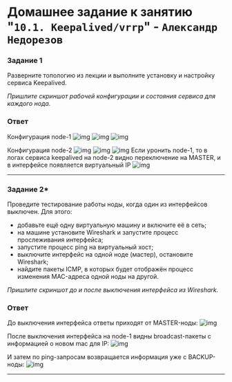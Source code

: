 # Домашнее задание к занятию "`10.1. Keepalived/vrrp`" - `Александр Недорезов`



### Задание 1

Разверните топологию из лекции и выполните установку и настройку сервиса Keepalived.

*Пришлите скриншот рабочей конфигурации и состояния сервиса для каждого нода.*

### Ответ

Конфигурация node-1
![img](https://github.com/smutosey/sys-netology-hw/10-01-keepalived-vrrp/img/01-5.png)
![img](https://github.com/smutosey/sys-netology-hw/10-01-keepalived-vrrp/img/01-1.png)
![img](https://github.com/smutosey/sys-netology-hw/10-01-keepalived-vrrp/img/01-2.png)

Конфигурация node-2
![img](https://github.com/smutosey/sys-netology-hw/10-01-keepalived-vrrp/img/01-6.png)
![img](https://github.com/smutosey/sys-netology-hw/10-01-keepalived-vrrp/img/01-3.png)
![img](https://github.com/smutosey/sys-netology-hw/10-01-keepalived-vrrp/img/01-4.png)
Если уронить node-1, то в логах сервиса keepalived на node-2 видно переключение на MASTER, и в интерфейсе появляется виртуальный IP
![img](https://github.com/smutosey/sys-netology-hw/10-01-keepalived-vrrp/img/01-7.png)


---

### Задание 2*

Проведите тестирование работы ноды, когда один из интерфейсов выключен. Для этого:

* добавьте ещё одну виртуальную машину и включите её в сеть;
* на машине установите Wireshark и запустите процесс прослеживания интерфейса;
* запустите процесс ping на виртуальный хост;
* выключите интерфейс на одной ноде (мастер), остановите Wireshark;
* найдите пакеты ICMP, в которых будет отображён процесс изменения MAC-адреса одной ноды на другой.

*Пришлите скриншот до и после выключения интерфейса из Wireshark.*

### Ответ

До выключения интерфейса ответы приходят от MASTER-ноды:
![img](https://github.com/smutosey/sys-netology-hw/10-01-keepalived-vrrp/img/02-1.png)

После выключения интерфейса на node-1 видны broadcast-пакеты с информацией о новом mac для IP:
![img](https://github.com/smutosey/sys-netology-hw/10-01-keepalived-vrrp/img/02-2.png)

И затем по ping-запросам возвращается информация уже с BACKUP-ноды:
![img](https://github.com/smutosey/sys-netology-hw/10-01-keepalived-vrrp/img/02-3.png)

---

